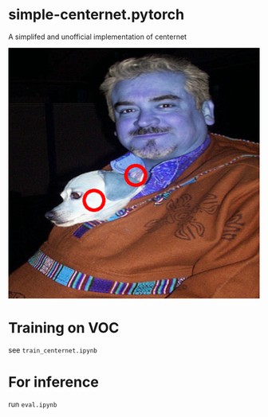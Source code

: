 # simple-centernet.pytorch
A simplifed and unofficial implementation of centernet

![center](imgs/center.png)

# Training on VOC
see `train_centernet.ipynb`

# For inference
run `eval.ipynb`
